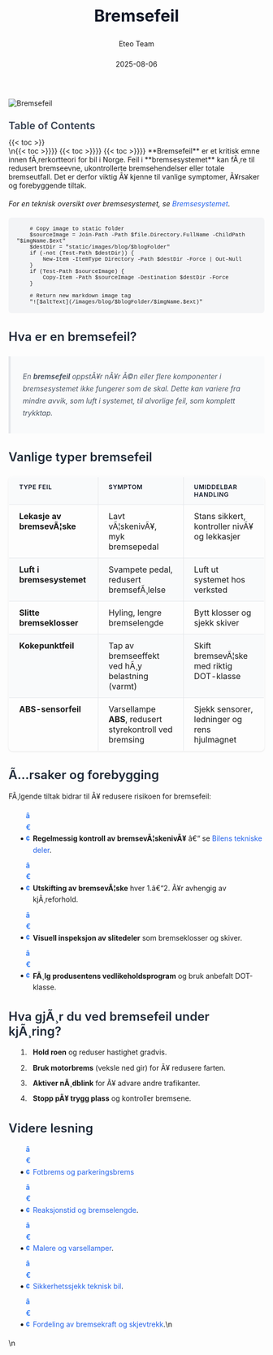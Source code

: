 ﻿---
title: "Bremsefeil"
date: 2025-08-06
draft: false
author: "Eteo Team"
description: "Lær om vanlige bremsefeil, symptomer, årsaker og forebyggende tiltak for bilførere i Norge."
categories: ["Driving Theory"]
tags: ["driving", "theory", "safety"]
featured_image: "/images/blog/bremsefeil/bremsefeil-image.svg"
---

<style>
/* Base text styling */
.article-content {
  font-family: 'Inter', -apple-system, BlinkMacSystemFont, 'Segoe UI', Roboto, Oxygen, Ubuntu, Cantarell, 'Open Sans', 'Helvetica Neue', sans-serif;
  line-height: 1.6;
  color: #1f2937;
  font-size: 16px;
}

/* Headers */
h1 {
  font-size: 2rem;
  font-weight: 700;
  margin: 2rem 0 1.5rem;
  color: #111827;
}

h2 {
  font-size: 1.5rem;
  font-weight: 600;
  margin: 2rem 0 1rem;
  color: #1f2937;
}

h3 {
  font-size: 1.25rem;
  font-weight: 600;
  margin: 1.5rem 0 0.75rem;
  color: #374151;
}

/* Paragraphs */
p {
  margin: 1rem 0;
  line-height: 1.7;
}

/* Lists */
ul, ol {
  margin: 1rem 0 1rem 1.5rem;
  padding-left: 1rem;
}

li {
  margin-bottom: 0.5rem;
  line-height: 1.6;
  position: relative;
  padding-left: 0.5rem;
}

ul > li::before {
  content: 'â€¢';
  color: #3b82f6;
  font-weight: bold;
  display: inline-block;
  width: 1em;
  margin-left: -1em;
}

/* Links */
a {
  color: #2563eb;
  text-decoration: none;
  transition: color 0.2s ease;
}

a:hover {
  color: #1d4ed8;
  text-decoration: underline;
}

/* Code blocks */
pre, code {
  font-family: 'SFMono-Regular', Consolas, 'Liberation Mono', Menlo, monospace;
  background-color: #f3f4f6;
  border-radius: 0.375rem;
  font-size: 0.875em;
}

pre {
  padding: 1rem;
  overflow-x: auto;
  margin: 1rem 0;
}

code {
  padding: 0.2em 0.4em;
}

/* Blockquotes */
blockquote {
  border-left: 4px solid #e5e7eb;
  margin: 1.5rem 0;
  padding: 0.75rem 1rem 0.75rem 1.5rem;
  background-color: #f9fafb;
  color: #4b5563;
  font-style: italic;
}

/* Tables */
table {
  margin: 1.5rem auto !important;
  border-collapse: collapse !important;
  width: 100% !important;
  max-width: 100%;
  box-shadow: 0 1px 3px rgba(0,0,0,0.1) !important;
  border-radius: 0.5rem !important;
  overflow: hidden !important;
  border: 1px solid #e5e7eb !important;
  display: table !important;
}

th, td {
  padding: 0.75rem 1.25rem !important;
  text-align: left !important;
  border: 1px solid #e5e7eb !important;
  vertical-align: top;
}

th {
  background-color: #f9fafb !important;
  font-weight: 600 !important;
  color: #111827 !important;
  text-transform: uppercase !important;
  font-size: 0.75rem !important;
  letter-spacing: 0.05em !important;
}

tr:nth-child(even) {
  background-color: #f9fafb !important;
}

tr:hover {
  background-color: #f3f4f6 !important;
}

/* Responsive adjustments */
@media (max-width: 768px) {
  .article-content {
    font-size: 15px;
  }
  
  h1 { font-size: 1.75rem; }
  h2 { font-size: 1.375rem; }
  h3 { font-size: 1.125rem; }
  
  table {
    display: block !important;
    overflow-x: auto !important;
    -webkit-overflow-scrolling: touch;
  }
}
</style>


<div class="blog-content">
  <div class="featured-image">
    <img src="/images/blog/bremsefeil/bremsefeil-image.svg" alt="Bremsefeil" class="img-fluid rounded">
  </div>

  <div class="toc-container mt-4 mb-4">
    <h3>Table of Contents</h3>
    {{< toc >}}
  </div>

  <div class="blog-body">\n{{< toc >}}}}
{{< toc >}}}}
{{< toc >}}}}
**Bremsefeil** er et kritisk emne innen fÃ¸rerkortteori for bil i Norge. Feil i **bremsesystemet** kan fÃ¸re til redusert bremseevne, ukontrollerte bremsehendelser eller totale bremseutfall. Det er derfor viktig Ã¥ kjenne til vanlige symptomer, Ã¥rsaker og forebyggende tiltak.

*For en teknisk oversikt over bremsesystemet, se [Bremsesystemet](/blogs/teori/bremsesystemet "Bremsesystemet - Hydrauliske kretser, bremsevÃ¦ske og komponenter").*


        
        
        # Copy image to static folder
        $sourceImage = Join-Path -Path $file.Directory.FullName -ChildPath "$imgName.$ext"
        $destDir = "static/images/blog/$blogFolder"
        if (-not (Test-Path $destDir)) {
            New-Item -ItemType Directory -Path $destDir -Force | Out-Null
        }
        if (Test-Path $sourceImage) {
            Copy-Item -Path $sourceImage -Destination $destDir -Force
        }
        
        # Return new markdown image tag
        "![$altText](/images/blog/$blogFolder/$imgName.$ext)"
    

## Hva er en bremsefeil?

> En **bremsefeil** oppstÃ¥r nÃ¥r Ã©n eller flere komponenter i bremsesystemet ikke fungerer som de skal. Dette kan variere fra mindre avvik, som luft i systemet, til alvorlige feil, som komplett trykktap.

## Vanlige typer bremsefeil

| Type feil                  | Symptom                                            | Umiddelbar handling                                |
|----------------------------|----------------------------------------------------|-----------------------------------------------------|
| **Lekasje av bremsevÃ¦ske** | Lavt vÃ¦skenivÃ¥, myk bremsepedal                    | Stans sikkert, kontroller nivÃ¥ og lekkasjer         |
| **Luft i bremsesystemet**  | Svampete pedal, redusert bremsefÃ¸lelse             | Luft ut systemet hos verksted                       |
| **Slitte bremseklosser**   | Hyling, lengre bremselengde                        | Bytt klosser og sjekk skiver                        |
| **Kokepunktfeil**          | Tap av bremseeffekt ved hÃ¸y belastning (varmt)     | Skift bremsevÃ¦ske med riktig DOT-klasse             |
| **ABS-sensorfeil**         | Varsellampe **ABS**, redusert styrekontroll ved bremsing | Sjekk sensorer, ledninger og rens hjulmagnet |

## Ã…rsaker og forebygging

FÃ¸lgende tiltak bidrar til Ã¥ redusere risikoen for bremsefeil:

* **Regelmessig kontroll av bremsevÃ¦skenivÃ¥** â€“ se [Bilens tekniske deler](/blogs/teori/bilens-tekniske-deler "Bilens tekniske deler - Oversikt over bilens hovedkomponenter").
* **Utskifting av bremsevÃ¦ske** hver 1.â€“2. Ã¥r avhengig av kjÃ¸reforhold.
* **Visuell inspeksjon av slitedeler** som bremseklosser og skiver.
* **FÃ¸lg produsentens vedlikeholdsprogram** og bruk anbefalt DOT-klasse.

## Hva gjÃ¸r du ved bremsefeil under kjÃ¸ring?

1. **Hold roen** og reduser hastighet gradvis.
2. **Bruk motorbrems** (veksle ned gir) for Ã¥ redusere farten.
3. **Aktiver nÃ¸dblink** for Ã¥ advare andre trafikanter.
4. **Stopp pÃ¥ trygg plass** og kontroller bremsene.

## Videre lesning

* [Fotbrems og parkeringsbrems](/blogs/teori/fotbrems-og-parkeringsbrems "Fotbrems og parkeringsbrems - Servicebrems og parkeringsbrems")
* [Reaksjonstid og bremselengde](/blogs/teori/reaksjonstid-og-bremselengde "Reaksjonstid og bremselengde - Stoppeavstand og reaksjonstid").
* [Malere og varsellamper](/blogs/teori/malere-og-varsellamper "Malere og varsellamper - Forklaring av varseltegn").
* [Sikkerhetssjekk teknisk bil](/blogs/teori/sikkerhetssjekk-teknisk-bil "Sikkerhetssjekk teknisk bil - Rutinemessig sjekk fÃ¸r kjÃ¸ring").
* [Fordeling av bremsekraft og skjevtrekk](/blogs/teori/fordeling-av-bremsekraft-og-skjevtrekk "Fordeling av bremsekraft og skjevtrekk - UnngÃ¥ skjevtrekk ved bremsing").\n  </div>\n</div>